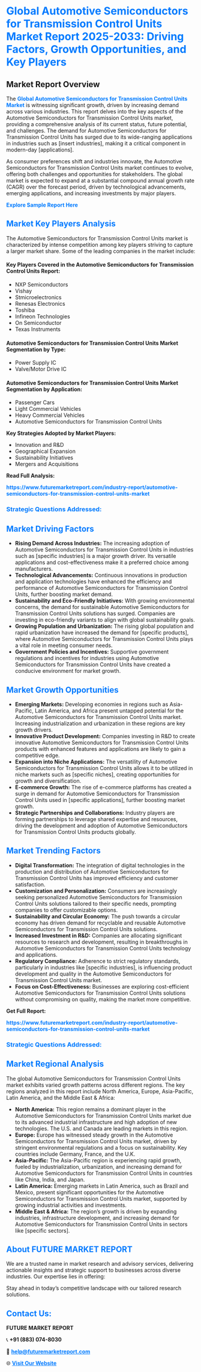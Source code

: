 <h1 style="color: #007BFF;">Global Automotive Semiconductors for Transmission Control Units Market Report 2025-2033: Driving Factors, Growth Opportunities, and Key Players</h1>

<section id="overview">
<h2>Market Report Overview</h2>
<p>The <a href="https://www.futuremarketreport.com/industry-report/automotive-semiconductors-for-transmission-control-units-market" style="color: #007BFF; text-decoration: none;"><strong>Global Automotive Semiconductors for Transmission Control Units Market</strong></a> is witnessing significant growth, driven by increasing demand across various industries. This report delves into the key aspects of the Automotive Semiconductors for Transmission Control Units market, providing a comprehensive analysis of its current status, future potential, and challenges. The demand for Automotive Semiconductors for Transmission Control Units has surged due to its wide-ranging applications in industries such as [insert industries], making it a critical component in modern-day [applications].</p>
<p>As consumer preferences shift and industries innovate, the Automotive Semiconductors for Transmission Control Units market continues to evolve, offering both challenges and opportunities for stakeholders. The global market is expected to expand at a substantial compound annual growth rate (CAGR) over the forecast period, driven by technological advancements, emerging applications, and increasing investments by major players.</p>
</section>

<section id="overview">
<p><a href="https://www.futuremarketreport.com/request-sample/reportId=126570" style="color: #007BFF; text-decoration: none;"><strong>Explore Sample Report Here</strong></a></p>
</section>

<section id="key-players">
<h2 style="color: #007BFF;">Market Key Players Analysis</h2>
<p>The Automotive Semiconductors for Transmission Control Units market is characterized by intense competition among key players striving to capture a larger market share. Some of the leading companies in the market include:</p>
<h4>Key Players Covered in the Automotive Semiconductors for Transmission Control Units Report:</h4>
<ul><li>NXP Semiconductors</li><li>Vishay</li><li>Stmicroelectronics</li><li>Renesas Electronics</li><li>Toshiba</li><li>Infineon Technologies</li><li>On Semiconductor</li><li>Texas Instruments</li></ul>
<h4>Automotive Semiconductors for Transmission Control Units Market Segmentation by Type:</h4>
<ul><li>Power Supply IC</li><li>Valve/Motor Drive IC</li></ul>

<h4>Automotive Semiconductors for Transmission Control Units Market Segmentation by Application:</h4>
<ul><li>Passenger Cars</li><li>Light Commercial Vehicles</li><li>Heavy Commercial Vehicles</li><li>Automotive Semiconductors for Transmission Control Units</li></ul>
<p><strong>Key Strategies Adopted by Market Players:</strong></p>
<ul>
<li>Innovation and R&D</li>
<li>Geographical Expansion</li>
<li>Sustainability Initiatives</li>
<li>Mergers and Acquisitions</li>
</ul>
</section>

<section>
<p><strong>Read Full Analysis: </strong></p><a href="https://www.futuremarketreport.com/industry-report/automotive-semiconductors-for-transmission-control-units-market" style="color: #007BFF; text-decoration: none;"><strong>https://www.futuremarketreport.com/industry-report/automotive-semiconductors-for-transmission-control-units-market</strong></a>
<h3 style="color: #007BFF;">Strategic Questions Addressed:</h3>
</section>

<section id="driving-factors">
<h2 style="color: #007BFF;">Market Driving Factors</h2>
<ul>
<li><strong>Rising Demand Across Industries:</strong> The increasing adoption of Automotive Semiconductors for Transmission Control Units in industries such as [specific industries] is a major growth driver. Its versatile applications and cost-effectiveness make it a preferred choice among manufacturers.</li>
<li><strong>Technological Advancements:</strong> Continuous innovations in production and application technologies have enhanced the efficiency and performance of Automotive Semiconductors for Transmission Control Units, further boosting market demand.</li>
<li><strong>Sustainability and Eco-Friendly Initiatives:</strong> With growing environmental concerns, the demand for sustainable Automotive Semiconductors for Transmission Control Units solutions has surged. Companies are investing in eco-friendly variants to align with global sustainability goals.</li>
<li><strong>Growing Population and Urbanization:</strong> The rising global population and rapid urbanization have increased the demand for [specific products], where Automotive Semiconductors for Transmission Control Units plays a vital role in meeting consumer needs.</li>
<li><strong>Government Policies and Incentives:</strong> Supportive government regulations and incentives for industries using Automotive Semiconductors for Transmission Control Units have created a conducive environment for market growth.</li>
</ul>
</section>

<section id="growth-opportunities">
<h2 style="color: #007BFF;">Market Growth Opportunities</h2>
<ul>
<li><strong>Emerging Markets:</strong> Developing economies in regions such as Asia-Pacific, Latin America, and Africa present untapped potential for the Automotive Semiconductors for Transmission Control Units market. Increasing industrialization and urbanization in these regions are key growth drivers.</li>
<li><strong>Innovative Product Development:</strong> Companies investing in R&D to create innovative Automotive Semiconductors for Transmission Control Units products with enhanced features and applications are likely to gain a competitive edge.</li>
<li><strong>Expansion into Niche Applications:</strong> The versatility of Automotive Semiconductors for Transmission Control Units allows it to be utilized in niche markets such as [specific niches], creating opportunities for growth and diversification.</li>
<li><strong>E-commerce Growth:</strong> The rise of e-commerce platforms has created a surge in demand for Automotive Semiconductors for Transmission Control Units used in [specific applications], further boosting market growth.</li>
<li><strong>Strategic Partnerships and Collaborations:</strong> Industry players are forming partnerships to leverage shared expertise and resources, driving the development and adoption of Automotive Semiconductors for Transmission Control Units products globally.</li>
</ul>
</section>

<section id="trending-factors">
<h2 style="color: #007BFF;">Market Trending Factors</h2>
<ul>
<li><strong>Digital Transformation:</strong> The integration of digital technologies in the production and distribution of Automotive Semiconductors for Transmission Control Units has improved efficiency and customer satisfaction.</li>
<li><strong>Customization and Personalization:</strong> Consumers are increasingly seeking personalized Automotive Semiconductors for Transmission Control Units solutions tailored to their specific needs, prompting companies to offer customizable options.</li>
<li><strong>Sustainability and Circular Economy:</strong> The push towards a circular economy has driven demand for recyclable and reusable Automotive Semiconductors for Transmission Control Units solutions.</li>
<li><strong>Increased Investment in R&D:</strong> Companies are allocating significant resources to research and development, resulting in breakthroughs in Automotive Semiconductors for Transmission Control Units technology and applications.</li>
<li><strong>Regulatory Compliance:</strong> Adherence to strict regulatory standards, particularly in industries like [specific industries], is influencing product development and quality in the Automotive Semiconductors for Transmission Control Units market.</li>
<li><strong>Focus on Cost-Effectiveness:</strong> Businesses are exploring cost-efficient Automotive Semiconductors for Transmission Control Units solutions without compromising on quality, making the market more competitive.</li>
</ul>
</section>

<section>
<p><strong>Get Full Report: </strong></p><a href="https://www.futuremarketreport.com/industry-report/automotive-semiconductors-for-transmission-control-units-market" style="color: #007BFF; text-decoration: none;"><strong>https://www.futuremarketreport.com/industry-report/automotive-semiconductors-for-transmission-control-units-market</strong></a>
<h3 style="color: #007BFF;">Strategic Questions Addressed:</h3>
</section>


<section id="regional-analysis">
<h2 style="color: #007BFF;">Market Regional Analysis</h2>
<p>The global Automotive Semiconductors for Transmission Control Units market exhibits varied growth patterns across different regions. The key regions analyzed in this report include North America, Europe, Asia-Pacific, Latin America, and the Middle East & Africa:</p>
<ul>
<li><strong>North America:</strong> This region remains a dominant player in the Automotive Semiconductors for Transmission Control Units market due to its advanced industrial infrastructure and high adoption of new technologies. The U.S. and Canada are leading markets in this region.</li>
<li><strong>Europe:</strong> Europe has witnessed steady growth in the Automotive Semiconductors for Transmission Control Units market, driven by stringent environmental regulations and a focus on sustainability. Key countries include Germany, France, and the U.K.</li>
<li><strong>Asia-Pacific:</strong> The Asia-Pacific region is experiencing rapid growth, fueled by industrialization, urbanization, and increasing demand for Automotive Semiconductors for Transmission Control Units in countries like China, India, and Japan.</li>
<li><strong>Latin America:</strong> Emerging markets in Latin America, such as Brazil and Mexico, present significant opportunities for the Automotive Semiconductors for Transmission Control Units market, supported by growing industrial activities and investments.</li>
<li><strong>Middle East & Africa:</strong> The region’s growth is driven by expanding industries, infrastructure development, and increasing demand for Automotive Semiconductors for Transmission Control Units in sectors like [specific sectors].</li>
</ul>
</section>

<footer>
<h2 style="color: #007BFF;">About FUTURE MARKET REPORT</h2>
<p>We are a trusted name in market research and advisory services, delivering actionable insights and strategic support to businesses across diverse industries. Our expertise lies in offering:</p>

<p>Stay ahead in today’s competitive landscape with our tailored research solutions.</p>

<h2 style="color: #007BFF;">Contact Us:</h2>
<p><strong>FUTURE MARKET REPORT</strong></p>
<p>📞 <strong>+91 (883) 074-8030</strong></p>
<p>📧 <strong><a href="mailto:help@futuremarketreport.com" style="color: #007BFF;">help@futuremarketreport.com</a></strong></p>
<p>🌐 <strong><a href="https://www.futuremarketreport.com/" style="color: #007BFF;">Visit Our Website</a></strong></p>
</footer>